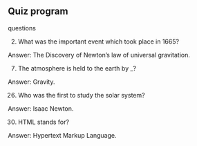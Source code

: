 ## Quiz program

questions

2) What was the important event which took place in 1665?

Answer: The Discovery of Newton’s law of universal gravitation.

7) The atmosphere is held to the earth by _?

Answer: Gravity.

26) Who was the first to study the solar system?

Answer: Isaac Newton.

30) HTML stands for?

Answer: Hypertext Markup Language.